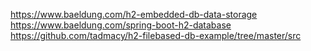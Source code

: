 

https://www.baeldung.com/h2-embedded-db-data-storage
https://www.baeldung.com/spring-boot-h2-database
https://github.com/tadmacy/h2-filebased-db-example/tree/master/src